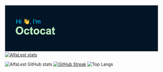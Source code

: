 [![MasterHead](header.png)](github.com/alfalest)
[![AlfaLest stats](https://github-readme-stats.vercel.app/api/wakatime?username=ffflabs&theme=tokyonight&hide_border=true)](https://github.com/alfalest/github-readme-stats)

![AlfaLest GitHub stats](https://github-readme-stats.vercel.app/api?username=alfalest&show_icons=true&theme=tokyonight&hide_border=true&include_all_commits=true)
[![GitHub Streak](https://github-readme-streak-stats.herokuapp.com?user=alfalest&theme=tokyonight&hide_border=true)](https://git.io/streak-stats)
![Top Langs](https://github-readme-stats.vercel.app/api/top-langs/?username=alfalest&theme=tokyonight&hide_border=true&layout=compact)
